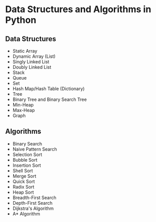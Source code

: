 # Data Structures and Algorithms in Python

## Data Structures

- Static Array
- Dynamic Array (List)
- Singly Linked List
- Doubly Linked List
- Stack
- Queue
- Set
- Hash Map/Hash Table (Dictionary)
- Tree
- Binary Tree and Binary Search Tree
- Min-Heap
- Max-Heap
- Graph


## Algorithms

- Binary Search
- Naive Pattern Search
- Selection Sort
- Bubble Sort
- Insertion Sort
- Shell Sort
- Merge Sort 
- Quick Sort
- Radix Sort
- Heap Sort
- Breadth-First Search
- Depth-First Search
- Dijkstra's Algorithm
- A* Algorithm
